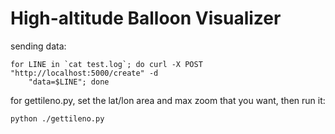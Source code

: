 High-altitude Balloon Visualizer
================================

sending data:

    for LINE in `cat test.log`; do curl -X POST "http://localhost:5000/create" -d
        "data=$LINE"; done


for gettileno.py, set the lat/lon area and max zoom that you want, then run it:

    python ./gettileno.py
